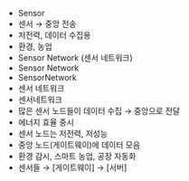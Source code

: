 - Sensor
- 센서 → 중앙 전송
- 저전력, 데이터 수집용
- 환경, 농업
- Sensor Network (센서 네트워크)
- Sensor Network
- SensorNetwork
- 센서 네트워크
- 센서네트워크
- 많은 센서 노드들이 데이터 수집 → 중앙으로 전달
- 에너지 효율 중시
- 센서 노드는 저전력, 저성능
- 중앙 노드(게이트웨이)에 데이터 모음
- 환경 감시, 스마트 농업, 공장 자동화
- 센서들 → [게이트웨이] → [서버]